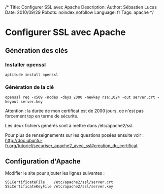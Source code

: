 /*
Title: Configurer SSL avec Apache
Description: 
Author: Sébastien Lucas
Date: 2010/09/29
Robots: noindex,nofollow
Language: fr
Tags: apache
*/
# Configurer SSL avec Apache

## Génération des clés

### Installer openssl

```
aptitude install openssl
```

### Génération de la clé

```
openssl req -x509 -nodes -days 2000 -newkey rsa:1024 -out server.crt -keyout server.key
```
Attention : la durée de mon certificat est de 2000 jours, ce n'est pas forcement top en terme de sécurité.

Les deux fichiers générés sont à mettre dans /etc/apache2/ssl.

Pour plus de renseignements sur les questions posées ensuite voir : http://doc.ubuntu-fr.org/tutoriel/securiser_apache2_avec_ssl#creation_du_certificat

## Configuration d'Apache

Modifier le site pour ajouter les lignes suivantes :
```
SSLCertificateFile    /etc/apache2/ssl/server.crt
SSLCertificateKeyFile /etc/apache2/ssl/server.key
```





